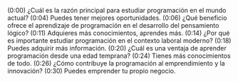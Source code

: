 (0:00) ¿Cuál es la razón principal para estudiar programación en el mundo actual? (0:04) Puedes tener mejores oportunidades. (0:06) ¿Qué beneficio ofrece el aprendizaje de programación en el desarrollo del pensamiento lógico? (0:11) Adquieres más conocimientos, aprendes más. (0:14) ¿Por qué es importante estudiar programación en el contexto laboral moderno? (0:18) Puedes adquirir más información.
(0:20) ¿Cuál es una ventaja de aprender programación desde una edad temprana? (0:24) Tienes más conocimientos de todo. (0:26) ¿Cómo contribuye la programación al emprendimiento y la innovación? (0:30) Puedes emprender tu propio negocio.
